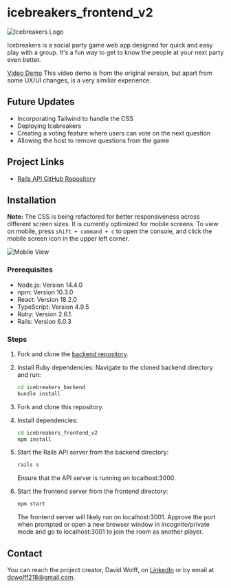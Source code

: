 # icebreakers_frontend_v2

![Icebreakers Logo](https://user-images.githubusercontent.com/60520496/91582308-3d48fd00-e915-11ea-9c97-45a667b72a0c.png)

Icebreakers is a social party game web app designed for quick and easy play with a group. It's a fun way to get to know the people at your next party even better.

[Video Demo](https://www.youtube.com/watch?v=qW0Sl7JjD7Y&t=1s)
This video demo is from the original version, but apart from some UX/UI changes, is a very similiar experience.

## Future Updates
- Incorporating Tailwind to handle the CSS
- Deploying Icebreakers
- Creating a voting feature where users can vote on the next question
- Allowing the host to remove questions from the game

## Project Links
- [Rails API GitHub Repository](https://github.com/DavidWolff218/icebreakers_backend)

## Installation

**Note:** The CSS is being refactored for better responsiveness across different screen sizes. It is currently optimized for mobile screens. To view on mobile, press `shift + command + c` to open the console, and click the mobile screen icon in the upper left corner.

![Mobile View](https://user-images.githubusercontent.com/60520496/91590398-f8c35e80-e920-11ea-8c88-81c5cbfa948a.png)

### Prerequisites
- Node.js: Version 14.4.0 
- npm: Version 10.3.0 
- React: Version 18.2.0 
- TypeScript: Version 4.9.5 
- Ruby: Version 2.6.1. 
- Rails: Version 6.0.3

### Steps
1. Fork and clone the [backend repository](https://github.com/DavidWolff218/icebreakers_backend).

2. Install Ruby dependencies:
    Navigate to the cloned backend directory and run:
    ```bash
    cd icebreakers_backend
    bundle install
    ```

3. Fork and clone this repository.

4. Install dependencies:

    ```bash
    cd icebreakers_frontend_v2
    npm install
    ```

5. Start the Rails API server from the backend directory:

    ```bash
    rails s
    ```

    Ensure that the API server is running on localhost:3000.

6. Start the frontend server from the frontend directory:

    ```bash
    npm start
    ```

    The frontend server will likely run on localhost:3001. Approve the port when prompted or open a new browser window in incognito/private mode and go to localhost:3001 to join the room as another player.

## Contact

You can reach the project creator, David Wolff, on [LinkedIn](https://www.linkedin.com/in/davidwolff218/) or by email at dcwolff218@gmail.com.
